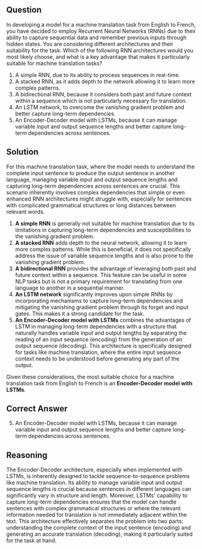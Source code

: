 ## Question

In developing a model for a machine translation task from English to French, you have decided to employ Recurrent Neural Networks (RNNs) due to their ability to capture sequential data and remember previous inputs through hidden states. You are considering different architectures and their suitability for the task. Which of the following RNN architectures would you most likely choose, and what is a key advantage that makes it particularly suitable for machine translation tasks?

1. A simple RNN, due to its ability to process sequences in real-time.
2. A stacked RNN, as it adds depth to the network allowing it to learn more complex patterns.
3. A bidirectional RNN, because it considers both past and future context within a sequence which is not particularly necessary for translation.
4. An LSTM network, to overcome the vanishing gradient problem and better capture long-term dependencies.
5. An Encoder-Decoder model with LSTMs, because it can manage variable input and output sequence lengths and better capture long-term dependencies across sentences.

## Solution

For this machine translation task, where the model needs to understand the complete input sentence to produce the output sentence in another language, managing variable input and output sequence lengths and capturing long-term dependencies across sentences are crucial. This scenario inherently involves complex dependencies that simple or even enhanced RNN architectures might struggle with, especially for sentences with complicated grammatical structures or long distances between relevant words.

1. **A simple RNN** is generally not suitable for machine translation due to its limitations in capturing long-term dependencies and susceptibilities to the vanishing gradient problem.
2. **A stacked RNN** adds depth to the neural network, allowing it to learn more complex patterns. While this is beneficial, it does not specifically address the issue of variable sequence lengths and is also prone to the vanishing gradient problem.
3. **A bidirectional RNN** provides the advantage of leveraging both past and future context within a sequence. This feature can be useful in some NLP tasks but is not a primary requirement for translating from one language to another in a sequential manner.
4. **An LSTM network** significantly improves upon simple RNNs by incorporating mechanisms to capture long-term dependencies and mitigating the vanishing gradient problem through its forget and input gates. This makes it a strong candidate for the task.
5. **An Encoder-Decoder model with LSTMs** combines the advantages of LSTM in managing long-term dependencies with a structure that naturally handles variable input and output lengths by separating the reading of an input sequence (encoding) from the generation of an output sequence (decoding). This architecture is specifically designed for tasks like machine translation, where the entire input sequence context needs to be understood before generating any part of the output.

Given these considerations, the most suitable choice for a machine translation task from English to French is an **Encoder-Decoder model with LSTMs**.

## Correct Answer

5. An Encoder-Decoder model with LSTMs, because it can manage variable input and output sequence lengths and better capture long-term dependencies across sentences.

## Reasoning

The Encoder-Decoder architecture, especially when implemented with LSTMs, is inherently designed to tackle sequence-to-sequence problems like machine translation. Its ability to manage variable input and output sequence lengths is crucial because sentences in different languages can significantly vary in structure and length. Moreover, LSTMs' capability to capture long-term dependencies ensures that the model can handle sentences with complex grammatical structures or where the relevant information needed for translation is not immediately adjacent within the text. This architecture effectively separates the problem into two parts: understanding the complete context of the input sentence (encoding) and generating an accurate translation (decoding), making it particularly suited for the task at hand.